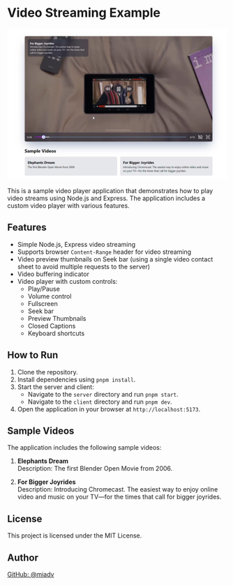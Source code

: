 # Video Streaming Example

![Application Screenshot](./screenshot.jpg)

This is a sample video player application that demonstrates how to play video streams using Node.js and Express. The application includes a custom video player with various features.

## Features

- Simple Node.js, Express video streaming
- Supports browser `Content-Range` header for video streaming
- Video preview thumbnails on Seek bar (using a single video contact sheet to avoid multiple requests to the server)
- Video buffering indicator
- Video player with custom controls:
  - Play/Pause
  - Volume control
  - Fullscreen
  - Seek bar
  - Preview Thumbnails
  - Closed Captions
  - Keyboard shortcuts

## How to Run

1. Clone the repository.
2. Install dependencies using `pnpm install`.
3. Start the server and client:
   - Navigate to the `server` directory and run `pnpm start`.
   - Navigate to the `client` directory and run `pnpm dev`.
4. Open the application in your browser at `http://localhost:5173`.

## Sample Videos

The application includes the following sample videos:

1. **Elephants Dream**  
   Description: The first Blender Open Movie from 2006.

2. **For Bigger Joyrides**  
   Description: Introducing Chromecast. The easiest way to enjoy online video and music on your TV—for the times that call for bigger joyrides.

## License

This project is licensed under the MIT License.

## Author

[GitHub: @miadv](https://github.com/miadv)
